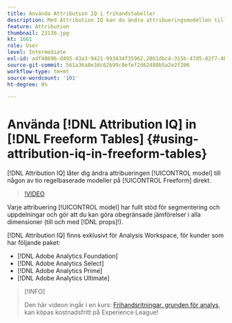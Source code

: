 ```yaml
---
title: Använda Attribution IQ i frihandstabeller
description: Med Attribution IQ kan du ändra attribueringsmodellen till vilken som helst av tio regelbaserade modeller i en fri kolumn.
feature: Attribution
thumbnail: 23136.jpg
kt: 1661
role: User
level: Intermediate
exl-id: adf48696-d495-43a3-9421-993434f35962,28b1dbc4-315b-47d5-82f7-4b394ed31ad8
source-git-commit: 561a36a8e3dc62b99c0efef2d62480b5a2e2f206
workflow-type: tm+mt
source-wordcount: '101'
ht-degree: 0%

---
```


# Använda [!DNL Attribution IQ] in [!DNL Freeform Tables] {#using-attribution-iq-in-freeform-tables}

[!DNL Attribution IQ] låter dig ändra attribueringen [!UICONTROL model] till någon av tio regelbaserade modeller på [!UICONTROL Freeform] direkt.

>[!VIDEO](https://video.tv.adobe.com/v/23136/?quality=12)

Varje attribuering [!UICONTROL model] har fullt stöd för segmentering och uppdelningar och gör att du kan göra obegränsade jämförelser i alla dimensioner (till och med [!DNL props]!).

[!DNL Attribution IQ] finns exklusivt för Analysis Workspace, för kunder som har följande paket:

* [!DNL Adobe Analytics Foundation]
* [!DNL Adobe Analytics Select]
* [!DNL Adobe Analytics Prime]
* [!DNL Adobe Analytics Ultimate]

>[!INFO]
>
> Den här videon ingår i en kurs: [Frihandsritningar, grunden för analys](https://experienceleague.adobe.com/?recommended=Analytics-U-1-2020.3), kan köpas kostnadsfritt på Experience League!
